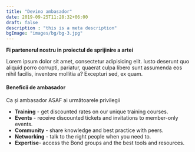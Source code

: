 ```yaml
---
title: "Devino ambasador"
date: 2019-09-25T11:28:32+06:00
draft: false
description : "this is a meta description"
bgImage: "images/bg/bg-3.jpg"
---
```


**Fi partenerul nostru in proiectul de sprijinire a artei**

Lorem ipsum dolor sit amet, consectetur adipisicing elit. Iusto deserunt quo aliquid porro corrupti,
pariatur, quaerat culpa libero sunt assumenda eos nihil facilis, inventore mollitia a? Excepturi sed, ex quam.

#### Beneficii de ambasador

Ca și ambasador ASAF ai următoarele privilegii 

- **Training** - get discounted rates on our unique training courses.
- **Events** - receive discounted tickets and invitations to member-only events.
- **Community** - share knowledge and best practice with peers.
- **Networking** - talk to the right people when you need to.
- **Expertise**- access the Bond groups and the best tools and resources.